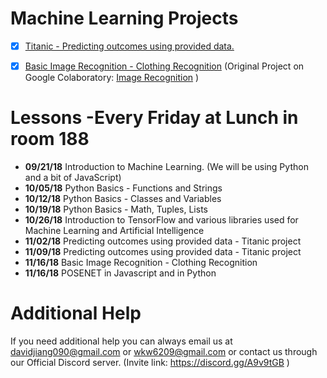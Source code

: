 Machine Learning Projects
=============
- [x] [Titanic - Predicting outcomes using provided data.](https://github.com/BellaireCompSci/Machine-Learning/blob/master/Titanic%20project.ipynb)
- [x] [Basic Image Recognition - Clothing Recognition](https://github.com/BellaireCompSci/Machine-Learning/blob/master/ImageRecognition.py) (Original Project on Google Colaboratory: [Image Recognition](https://colab.research.google.com/drive/1tPshsCCquGQZS3zTWFUQtCk0l09xSkJB) )




Lessons -Every Friday at Lunch in room 188
=============
- **09/21/18** Introduction to Machine Learning. (We will be using Python and a bit of JavaScript)
- **10/05/18** Python Basics - Functions and Strings
- **10/12/18** Python Basics - Classes and Variables
- **10/19/18** Python Basics - Math, Tuples, Lists
- **10/26/18** Introduction to TensorFlow and various libraries used for Machine Learning and Artificial Intelligence
- **11/02/18** Predicting outcomes using provided data - Titanic project
- **11/09/18** Predicting outcomes using provided data - Titanic project
- **11/16/18** Basic Image Recognition - Clothing Recognition
- **11/16/18** POSENET in Javascript and in Python


Additional Help
=============
If you need additional help you can always email us at davidjiang090@gmail.com or wkw6209@gmail.com 
or contact us through our Official Discord server. (Invite link: https://discord.gg/A9v9tGB )
